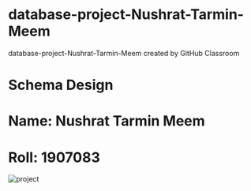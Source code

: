 # database-project-Nushrat-Tarmin-Meem
database-project-Nushrat-Tarmin-Meem created by GitHub Classroom
# Schema Design
# Name: Nushrat Tarmin Meem
# Roll: 1907083
![project](https://github.com/DatabaseSystem19/database-project-Nushrat-Tarmin-Meem/assets/127888834/0ab8443b-7d73-4668-956e-9878799a1d7c)

